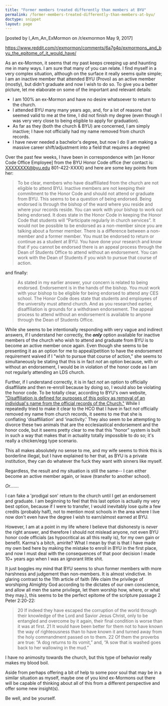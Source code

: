 ```yaml
---
title: "Former members treated differently than members at BYU"
permalink: /former-members-treated-differently-than-members-at-byu/
doctype: snippet
layout: page
---
```


[posted by I_Am_An_ExMormon on /r/exmormon May 9, 2017]

https://www.reddit.com/r/exmormon/comments/6a7g4p/exmormons_and_byu_the_epitome_of_it_would_have/

As an ex-Mormon, it seems that my past keeps creeping up and haunting me in many ways. I am sure that many of you can relate.
I find myself in a very complex situation, although on the surface it really seems quite simple; I am an inactive member that attended BYU (Provo) as an active member (mostly), but didn't graduate and now I wish to do so.
To give you a better picture, let me elaborate on some of the important and relevant details:

* I am 100% an ex-Mormon and have no desire whatsoever to return to the church.
* I attended BYU many many years ago, and, for a lot of reasons that seemed valid to me at the time, I did not finish my degree (even though I was very very close to being eligible to apply for graduation).
* As far as they (both the church & BYU) are concerned, I am simply inactive; I have not officially had my name removed from church records.
* I have never needed a bachelor's degree, but now I do (I am making a massive career shift/adjustment into a field that requires a degree)

Over the past few weeks, I have been in correspondence with [an Honor Code Office Employee] from the BYU Honor Code office (her contact is: XXXXXXXX@byu.edu 801-422-XXXX) and here are some key points from her:

> To be clear, members who have disaffiliated from the church are not eligible to attend BYU. Inactive members are not keeping their commitment to the Honor Code and should not attend or graduate from BYU. This seems to be a question of being endorsed. Being endorsed is through the bishop of the ward where you reside and where your records reside. You can work with your bishop to work out being endorsed. It does state in the Honor Code in keeping the Honor Code that students will “Participate regularly in church services”. It would not be possible to be endorsed as a non-member since you are talking about a former member. There is a difference between a non-member and a former member. You must be endorsed to return or continue as a student at BYU.
You have done your research and know that if you cannot be endorsed there is an appeal process through the Dean of Students Office to attend without an endorsement. You can work with the Dean of Students if you wish to pursue that course of action.

and finally:

> As stated in my earlier answer, your concern is related to being endorsed. Endorsement is in the hands of the bishop. You must work with your bishop to be eligible for being endorsed to attend any CES school. The Honor Code does state that students and employees of the university must attend church. And as you researched earlier, disaffiliation is grounds for a withdrawn endorsement. The appeal process to attend without an endorsement is available to anyone through the Dean of Students Office.

While she seems to be intentionally responding with very vague and indirect answers, if I understand her correctly, the ***only*** option available for inactive members of the church who wish to attend and graduate from BYU is to become an active member once again. Even though she seems to be presenting it as an option for me to appeal/petition to have the endorsement requirement waived if I "wish to pursue that course of action," she seems to simultaneously be stating that this is in fact *not* an option because, with or without an endorsement, I would be in violation of the honor code as I am not regularly attending an LDS church. 

Further, if I understand correctly, it is in fact *not* an option to officially disaffiliate and then re-enroll because by doing so, I would also be violating the honor code. To be totally clear, according to BYU's own website, ["Disaffiliation is defined for purposes of this policy as removal of an individual's name from the official records of the Church."](https://policy.byu.edu/view/index.php?p=26) While I repeatedly tried to make it clear to the HCO that I have in fact *not* officially removed my name from church records, it seems to me that she is conflating 'disaffiliation' and 'inactivity.' They also seem to be attempting to divorce these two animals that are the ecclesiastical endorsement and the honor code, but it seems pretty clear to me that this "honor" system is built in such a way that makes that in actuality totally impossible to do so; it's really a chicken/egg type scenario. 

This all makes absolutely no sense to me, and my wife seems to think this is borderline illegal, but I have explained to her that, as BYU is a private institution, they can do whatever the fuck they want with sinners like myself. 

Regardless, the result and my situation is still the same-- I can either become an active member again, or leave (transfer to another school). 

*Or.......*

 I can fake a 'prodigal son' return to the church until I get an endorsement and graduate. I am beginning to feel that this last option is actually my very best option, because if I were to transfer, I would inevitably lose quite a few credits (probably half), not to mention most schools in the area where I live now don't even have the degree I wish to earn/almost earned at BYU. 

However, I am at a point in my life where I believe that dishonesty is *never* the right answer, and therefore I should not mislead anyone, not even BYU honor code officials (as hypocritical as all this really is), for my own gain or benefit. Karma's a bitch, amirite? What I mean by that is that I have made my own bed here by making the mistake to enroll in BYU in the first place, and now I must deal with the consequences of that poor decision I made 10+ years ago when I was an ignorant little shit.  

It just boggles my mind that BYU seems to shun former members with more harshness and judgement than non-members. It is almost vindictive. In glaring contrast to the 11th article of faith (We claim the privilege of worshiping Almighty God according to the dictates of our own conscience, and allow all men the same privilege, let them worship how, where, or what they may.), this seems to be the perfect epitome of the scripture passage 2 Peter 2:20-22:

> 20 If indeed they have escaped the corruption of the world through their knowledge of the Lord and Savior Jesus Christ, only to be entangled and overcome by it again, their final condition is worse than it was at first. 21 It would have been better for them not to have known the way of righteousness than to have known it and turned away from the holy commandment passed on to them. 22 Of them the proverbs are true: “A dog returns to its vomit,” and, “A sow that is washed goes back to her wallowing in the mud.” 

I have no animosity towards the church, but this type of behavior really makes my blood boil. 

Aside from perhaps offering a bit of help to some poor soul that may be in a similar situation as myself, maybe one of you kind ex-Mormons out there will be capable of thinking about all of this from a different perspective and offer some new insight(s). 

Be well, and be yourself.
